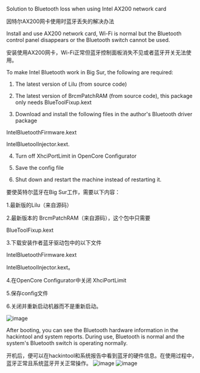 Solution to Bluetooth loss when using Intel AX200 network card

因特尔AX200网卡使用时蓝牙丢失的解决办法

Install and use AX200 network card, Wi-Fi is normal but the Bluetooth control panel disappears or the Bluetooth switch cannot be used.

安装使用AX200网卡，Wi-Fi正常但蓝牙控制面板消失不见或者蓝牙开关无法使用。

To make Intel Bluetooth work in Big Sur, the following are required:

1. The latest version of Lilu (from source code)

2. The latest version of BrcmPatchRAM (from source code), this package only needs
BlueToolFixup.kext

3. Download and install the following files in the author's Bluetooth driver package

IntelBluetoothFirmware.kext

IntelBluetoolInjector.kext.

4. Turn off XhciPortLimit in OpenCore Configurator

5. Save the config file

6. Shut down and restart the machine instead of restarting it.

要使英特尔蓝牙在Big Sur工作，需要以下内容：

1.最新版的Lilu（来自源码）

2.最新版本的 BrcmPatchRAM（来自源码），这个包中只需要

BlueToolFixup.kext

3.下载安装作者蓝牙驱动包中的以下文件

IntelBluetoothFirmware.kext

IntelBluetoolInjector.kext。

4.在OpenCore Configurator中关闭 XhciPortLimit

5.保存config文件

6.关闭并重新启动机器而不是重新启动。

![image](https://user-images.githubusercontent.com/55876369/126084793-e3a8ac82-2b72-4618-b65f-8c5f06614241.png)

After booting, you can see the Bluetooth hardware information in the hackintool and system reports. During use, Bluetooth is normal and the system's Bluetooth switch is operating normally.

开机后，便可以在hackintool和系统报告中看到蓝牙的硬件信息。在使用过程中，蓝牙正常且系统蓝牙开关正常操作。
![image](https://user-images.githubusercontent.com/55876369/126084842-5181aaae-f0a0-4ad3-8893-b16f801f144c.png)
![image](https://user-images.githubusercontent.com/55876369/126084874-c07c76c8-987f-4c2f-b429-95db7317b535.png)
